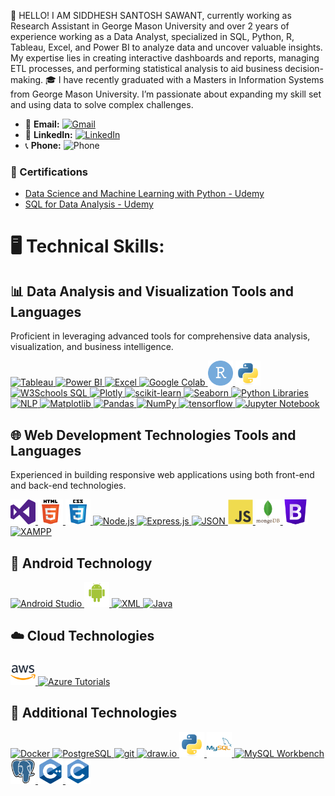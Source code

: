 <p> 👋 HELLO! I AM SIDDHESH SANTOSH SAWANT, currently working as Research Assistant in George Mason University and over 2 years of experience working as a Data Analyst, specialized in SQL, Python, R, Tableau, Excel, and Power BI to analyze data and uncover valuable insights. My expertise lies in creating interactive dashboards and reports, managing ETL processes, and performing statistical analysis to aid business decision-making. 🎓 I have recently graduated with a Masters in Information Systems from George Mason University. I’m passionate about expanding my skill set and using data to solve complex challenges.
</p>


- 📧 **Email:** [![Gmail](https://img.shields.io/badge/-siddheshs202001@gmail.com-D14836?style=flat&logo=Gmail&logoColor=white)](mailto:siddheshs202001@gmail.com)
- 👔 **LinkedIn:** [![LinkedIn](https://img.shields.io/badge/-sss20-blue?style=flat&logo=Linkedin&logoColor=white)](https://www.linkedin.com/in/sss20)
- 📞 **Phone:** ![Phone](https://img.shields.io/badge/-+1%20%28445%29%20208--2299-3A3A3A?style=flat&logo=phone&logoColor=white)
  
### 📜 Certifications

- [Data Science and Machine Learning with Python - Udemy](https://www.udemy.com/certificate/UC-4b7cf70f-2e79-4301-ab32-176eb51d4d5e/)
- [SQL for Data Analysis - Udemy](https://www.udemy.com/certificate/UC-153113dd-103b-4e7c-a66e-4beeaf648c5d/)


# 🖥️ Technical Skills: 
<p align="left">
<h2>📊 Data Analysis and Visualization Tools and Languages</h2>
<p>
    Proficient in leveraging advanced tools for comprehensive data analysis, visualization, and business intelligence.
</p>

<div>
    <a href="https://www.tutorialspoint.com/tableau/index.htm" target="_blank" rel="noreferrer">
        <img src="https://media.licdn.com/dms/image/D5612AQFE9B10TNNrzQ/article-cover_image-shrink_720_1280/0/1694984434562?e=2147483647&v=beta&t=higFgE-PTBmt66Ozvdj1ZRLYjKR5vzeZChn0xgZGGj8" alt="Tableau" width="40" height="40"/>
    </a>
    <a href="https://www.tutorialspoint.com/power_bi/index.htm" target="_blank" rel="noreferrer">
        <img src="https://upload.wikimedia.org/wikipedia/commons/c/cf/New_Power_BI_Logo.svg" alt="Power BI" width="40" height="40"/>
    </a>
    <a href="https://www.tutorialspoint.com/excel/index.htm" target="_blank" rel="noreferrer">
        <img src="https://img.icons8.com/fluency/48/000000/microsoft-excel-2019.png" alt="Excel" width="40" height="40"/>
    </a>
    <a href="https://www.w3schools.com/python/python_google_colab.asp" target="_blank" rel="noreferrer">
        <img src="https://encrypted-tbn0.gstatic.com/images?q=tbn:ANd9GcRohwbx4v7reD3YnRsqDuIe4kb-Lx7gc9t0AQ&s" alt="Google Colab" width="40" height="40"/>
    </a>
    <a href="https://www.rstudio.com/" target="_blank" rel="noreferrer">
    <img src="https://raw.githubusercontent.com/devicons/devicon/master/icons/rstudio/rstudio-original.svg" alt="RStudio" width="40" height="40"/>
</a>
      <a href="https://www.python.org" target="_blank" rel="noreferrer">
    <img src="https://raw.githubusercontent.com/devicons/devicon/master/icons/python/python-original.svg" alt="python" width="40" height="40"/>
  </a>
    <a href="https://www.w3schools.com/sql/" target="_blank" rel="noreferrer">
    <img src="https://www.shutterstock.com/image-illustration/sql-file-format-3d-illustration-260nw-2343625495.jpg" alt="W3Schools SQL" width="40" height="40"/>
</a>
    <a href="https://plotly.com/python/getting-started/" target="_blank" rel="noreferrer" class="icon">
    <img src="https://plotly.com/favicon.ico" alt="Plotly" width="40" height="40"/>
</a>

<a href="https://www.tutorialspoint.com/scikit_learn/index.htm" target="_blank" rel="noreferrer">
    <img src="https://scikit-learn.org/stable/_static/scikit-learn-logo-small.png" alt="scikit-learn" width="40" height="40"/>
</a>

<a href="https://seaborn.pydata.org/tutorial.html" target="_blank" rel="noreferrer">
    <img src="https://user-images.githubusercontent.com/315810/92255199-f6707f80-ee9f-11ea-9b8d-182dba6a0c59.png" alt="Seaborn" width="40" height="40"/>
</a>
<a href="https://www.geeksforgeeks.org/libraries-in-python/" target="_blank" rel="noreferrer">
    <img src="https://encrypted-tbn0.gstatic.com/images?q=tbn:ANd9GcRvqFFhQhO3mktREDyu7pMFtTUjyNpax8Sakg&s" alt="Python Libraries" width="40" height="40"/>
</a>
<a href="https://www.geeksforgeeks.org/natural-language-processing-nlp-tutorial/" target="_blank" rel="noreferrer">
    <img src="https://encrypted-tbn0.gstatic.com/images?q=tbn:ANd9GcQRxLNJmf_BKuE63GwFk_bIP_eHZU2aZ804cg&s" alt="NLP" width="40" height="40"/>
</a>
<a href="https://matplotlib.org/stable/tutorials/index.html" target="_blank" rel="noreferrer" class="icon">
    <img src="https://matplotlib.org/stable/_static/logo2.svg" alt="Matplotlib" width="40" height="40"/>
</a>

<a href="https://pandas.pydata.org/docs/getting_started/intro_tutorials/index.html" target="_blank" rel="noreferrer">
    <img src="https://miro.medium.com/v2/resize:fit:880/0*3FLDV31fbkmVfndt.jpeg" alt="Pandas" width="40" height="40"/>
</a>

<a href="https://numpy.org/doc/stable/user/quickstart.html" target="_blank" rel="noreferrer">
    <img src="https://numpy.org/doc/stable/_static/numpylogo.svg" alt="NumPy" width="40" height="40"/>
</a>

 <a href="https://www.tensorflow.org" target="_blank" rel="noreferrer">
    <img src="https://www.vectorlogo.zone/logos/tensorflow/tensorflow-icon.svg" alt="tensorflow" width="40" height="40"/>
  </a>
  <a href="https://jupyter.org/documentation" target="_blank" rel="noreferrer">
    <img src="https://encrypted-tbn0.gstatic.com/images?q=tbn:ANd9GcSlquQbehFaMuUwUN32KhAS4AxK7WTUtKuZBQ&s" alt="Jupyter Notebook" width="40" height="40"/>
</a>

</div>


<div>
  <h2>🌐 Web Development Technologies Tools and Languages</h2>
  <p>Experienced in building responsive web applications using both front-end and back-end technologies.</p>
  <div> 
    <a href="https://code.visualstudio.com/" target="_blank" rel="noreferrer">
      <img src="https://raw.githubusercontent.com/devicons/devicon/master/icons/visualstudio/visualstudio-plain.svg" alt="vscode" width="40" height="40"/>
    </a>
    <a href="https://www.w3schools.com/html/" target="_blank" rel="noreferrer"> 
      <img src="https://raw.githubusercontent.com/devicons/devicon/master/icons/html5/html5-original-wordmark.svg" alt="HTML5" width="40" height="40"/> 
    </a>
    <a href="https://www.w3schools.com/css/" target="_blank" rel="noreferrer"> 
      <img src="https://raw.githubusercontent.com/devicons/devicon/master/icons/css3/css3-original-wordmark.svg" alt="CSS3" width="40" height="40"/> 
    </a>
    <a href="https://www.w3schools.com/nodejs/" target="_blank" rel="noreferrer"> 
      <img src="https://cdn-icons-png.flaticon.com/512/919/919825.png" alt="Node.js" width="40" height="40"/> 
    </a>
    <a href="https://www.tutorialspoint.com/expressjs/index.htm" target="_blank" rel="noreferrer"> 
      <img src="https://media.licdn.com/dms/image/D4E12AQEBg943ptCYpg/article-cover_image-shrink_720_1280/0/1686391647921?e=2147483647&v=beta&t=sTfwUvcIfW7Fuby7hMluDfuRJK3HfYMMWc2SyZR7-GA" alt="Express.js" width="40" height="40"/> 
    </a>
    <a href="https://www.w3schools.com/js/js_json_intro.asp" target="_blank" rel="noreferrer"> 
      <img src="https://upload.wikimedia.org/wikipedia/commons/thumb/c/c9/JSON_vector_logo.svg/1200px-JSON_vector_logo.svg.png" alt="JSON" width="40" height="40"/> 
    </a>
    <a href="https://developer.mozilla.org/en-US/docs/Web/JavaScript" target="_blank" rel="noreferrer"> 
      <img src="https://raw.githubusercontent.com/devicons/devicon/master/icons/javascript/javascript-original.svg" alt="JavaScript" width="40" height="40"/> 
    </a>
    <a href="https://www.mongodb.com/" target="_blank" rel="noreferrer"> 
      <img src="https://raw.githubusercontent.com/devicons/devicon/master/icons/mongodb/mongodb-original-wordmark.svg" alt="MongoDB" width="40" height="40"/> 
    </a> 
    <a href="https://getbootstrap.com" target="_blank" rel="noreferrer">
      <img src="https://raw.githubusercontent.com/themedotid/bootstrap-icon/HEAD/docs/bootstrap-icon-css.png" alt="bootstrap" width="40" height="40"/>
    </a>
    <a href="https://www.apachefriends.org/index.html" target="_blank" rel="noreferrer">
      <img src="https://undsgn.com/wp-content/uploads/2018/03/XAMPP-3.jpg" alt="XAMPP" width="40" height="40"/>
    </a>
  </div>
</div>



<div>
  <h2>📱 Android Technology</h2>
 <a href="https://developer.android.com/studio" target="_blank" rel="noreferrer">
    <img src="https://uxwing.com/wp-content/themes/uxwing/download/brands-and-social-media/android-studio-icon.png" alt="Android Studio" width="40" height="40" />
</a>
  <a href="https://developer.android.com" target="_blank" rel="noreferrer">
    <img src="https://raw.githubusercontent.com/devicons/devicon/master/icons/android/android-original-wordmark.svg" alt="developerandroid" width="40" height="40"/>
  </a>
  <a href="https://www.w3schools.com/xml/" target="_blank" rel="noreferrer">
    <img src="https://cdn.vectorstock.com/i/1000v/66/98/file-xml-icon-colored-symbol-premium-quality-vector-38666698.jpg" alt="XML" width="40" height="40"/>
  </a>
  <a href="https://www.w3schools.com/java/" target="_blank" rel="noreferrer">
    <img src="https://cdn.iconscout.com/icon/free/png-256/free-java-logo-icon-download-in-svg-png-gif-file-formats--programming-language-coding-logos-icons-1720088.png?f=webp" alt="Java" width="40" height="40"/>
  </a>
</div>



  

  

<div>
  <h2>☁️ Cloud Technologies</h2>
  <a href="https://aws.amazon.com" target="_blank" rel="noreferrer">
    <img src="https://raw.githubusercontent.com/devicons/devicon/master/icons/amazonwebservices/amazonwebservices-original-wordmark.svg" alt="aws" width="40" height="40"/>
  </a>
  <a href="https://docs.microsoft.com/en-us/learn/azure/" target="_blank" rel="noreferrer">
    <img src="https://i0.wp.com/www.wattlecorp.com/wp-content/uploads/2023/11/Cloud-Server-Hardening-for-Azure.webp?fit=1024%2C1024&ssl=1" alt="Azure Tutorials" width="40" height="40"/>
  </a>
</div>






<div>
  <h2>🌟 Additional Technologies</h2>
  <div> 
    <a href="https://docs.docker.com/get-started/" target="_blank" rel="noreferrer">
      <img src="https://static1.howtogeekimages.com/wordpress/wp-content/uploads/2022/05/Docker-New.jpeg" alt="Docker" width="40" height="40"/>
    </a>
    <a href="https://www.tutorialspoint.com/postgresql/index.htm" target="_blank" rel="noreferrer">
      <img src="https://www.postgresql.org/media/img/about/press/elephant.png" alt="PostgreSQL" width="40" height="40"/>
    </a>
    <a href="https://git-scm.com/" target="_blank" rel="noreferrer">
      <img src="https://www.vectorlogo.zone/logos/git-scm/git-scm-icon.svg" alt="git" width="40" height="40"/>
    </a>
    <a href="https://app.diagrams.net/" target="_blank" rel="noreferrer">
      <img src="https://encrypted-tbn0.gstatic.com/images?q=tbn:ANd9GcRPRl_E1b7DCUorWhVRXXp_xza5CbbTZ79MGAErMXP9mx1niUFWGTJH-ch2mltbyZaMCso&usqp=CAU" alt="draw.io" width="40" height="40"/>
    </a>
    <a href="https://www.python.org" target="_blank" rel="noreferrer">
      <img src="https://raw.githubusercontent.com/devicons/devicon/master/icons/python/python-original.svg" alt="python" width="40" height="40"/>
    </a>
    <a href="https://www.mysql.com/" target="_blank" rel="noreferrer">
      <img src="https://raw.githubusercontent.com/devicons/devicon/master/icons/mysql/mysql-original-wordmark.svg" alt="mysql" width="40" height="40"/>
    </a>
    <a href="https://www.mysql.com/products/workbench/" target="_blank" rel="noreferrer">
      <img src="https://support.dbconvert.com/hc/article_attachments/360015342380/MySQLWorkbench.png" alt="MySQL Workbench" width="40" height="40"/>
    </a>
       <a href="https://www.pgadmin.org/docs/pgadmin4/development/index.html" target="_blank" rel="noreferrer">
      <img src="https://raw.githubusercontent.com/devicons/devicon/master/icons/postgresql/postgresql-original.svg" alt="pgAdmin" width="40" height="40"/>
    </a>
    <a href="https://www.w3schools.com/cpp/" target="_blank" rel="noreferrer">
      <img src="https://raw.githubusercontent.com/devicons/devicon/master/icons/cplusplus/cplusplus-original.svg" alt="cplusplus" width="40" height="40"/>
    </a>
      <a href="https://www.w3schools.com/c/" target="_blank" rel="noreferrer">
    <img src="https://raw.githubusercontent.com/devicons/devicon/master/icons/c/c-original.svg" alt="C Language" width="40" height="40"/>
</a>

  </div>
</div>



</p>

